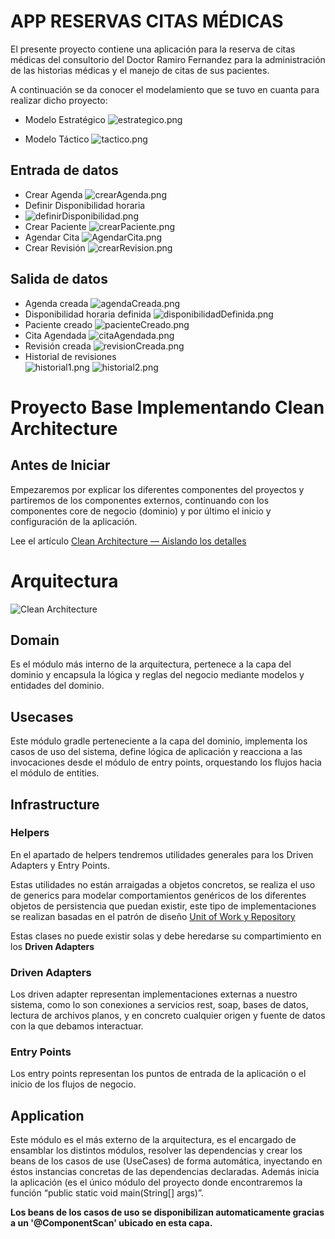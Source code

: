 # APP RESERVAS CITAS MÉDICAS

El presente proyecto contiene una aplicación para la reserva de citas médicas del consultorio del Doctor Ramiro Fernandez para la administración de las historias médicas y el manejo de citas de sus pacientes.

A continuación se da conocer el modelamiento que se tuvo en cuanta para realizar dicho proyecto:

- Modelo Estratégico
  ![estrategico.png](img%2Festrategico.png)

- Modelo Táctico
  ![tactico.png](img%2Ftactico.png)

## Entrada de datos
- Crear Agenda
  ![crearAgenda.png](img%2FcrearAgenda.png)
- Definir Disponibilidad horaria
- ![definirDisponibilidad.png](img%2FdefinirDisponibilidad.png)
- Crear Paciente
  ![crearPaciente.png](img%2FcrearPaciente.png)
- Agendar Cita
  ![AgendarCita.png](img%2FAgendarCita.png)
- Crear Revisión
  ![crearRevision.png](img%2FcrearRevision.png)
  

## Salida de datos
- Agenda creada
  ![agendaCreada.png](img%2FagendaCreada.png)
- Disponibilidad horaria definida
  ![disponibilidadDefinida.png](img%2FdisponibilidadDefinida.png)
- Paciente creado
  ![pacienteCreado.png](img%2FpacienteCreado.png)
- Cita Agendada
  ![citaAgendada.png](img%2FcitaAgendada.png)
- Revisión creada
  ![revisionCreada.png](img%2FrevisionCreada.png)
- Historial de revisiones  
  ![historial1.png](img%2Fhistorial1.png)
  ![historial2.png](img%2Fhistorial2.png)


# Proyecto Base Implementando Clean Architecture

## Antes de Iniciar

Empezaremos por explicar los diferentes componentes del proyectos y partiremos de los componentes externos, continuando con los componentes core de negocio (dominio) y por último el inicio y configuración de la aplicación.

Lee el artículo [Clean Architecture — Aislando los detalles](https://medium.com/bancolombia-tech/clean-architecture-aislando-los-detalles-4f9530f35d7a)

# Arquitectura

![Clean Architecture](https://miro.medium.com/max/1400/1*ZdlHz8B0-qu9Y-QO3AXR_w.png)

## Domain

Es el módulo más interno de la arquitectura, pertenece a la capa del dominio y encapsula la lógica y reglas del negocio mediante modelos y entidades del dominio.

## Usecases

Este módulo gradle perteneciente a la capa del dominio, implementa los casos de uso del sistema, define lógica de aplicación y reacciona a las invocaciones desde el módulo de entry points, orquestando los flujos hacia el módulo de entities.

## Infrastructure

### Helpers

En el apartado de helpers tendremos utilidades generales para los Driven Adapters y Entry Points.

Estas utilidades no están arraigadas a objetos concretos, se realiza el uso de generics para modelar comportamientos
genéricos de los diferentes objetos de persistencia que puedan existir, este tipo de implementaciones se realizan
basadas en el patrón de diseño [Unit of Work y Repository](https://medium.com/@krzychukosobudzki/repository-design-pattern-bc490b256006)

Estas clases no puede existir solas y debe heredarse su compartimiento en los **Driven Adapters**

### Driven Adapters

Los driven adapter representan implementaciones externas a nuestro sistema, como lo son conexiones a servicios rest,
soap, bases de datos, lectura de archivos planos, y en concreto cualquier origen y fuente de datos con la que debamos
interactuar.

### Entry Points

Los entry points representan los puntos de entrada de la aplicación o el inicio de los flujos de negocio.

## Application

Este módulo es el más externo de la arquitectura, es el encargado de ensamblar los distintos módulos, resolver las dependencias y crear los beans de los casos de use (UseCases) de forma automática, inyectando en éstos instancias concretas de las dependencias declaradas. Además inicia la aplicación (es el único módulo del proyecto donde encontraremos la función “public static void main(String[] args)”.

**Los beans de los casos de uso se disponibilizan automaticamente gracias a un '@ComponentScan' ubicado en esta capa.**
